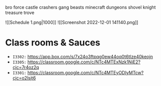 bro force
castle crashers
gang beasts
minecraft dungeons
shovel knight treasure trove

![[Schedule 1.png|1000]]
![[Screenshot 2022-12-01 141140.png]]

# Class rooms & Sauces
- `I3302:` https://app.box.com/s/7x24o3ftpqg0ew44oq0t6tlze40keojn
- `I3305:` https://classroom.google.com/c/NTc4MTExNzk1NjE2?cjc=7r4oz2q
- `I3301:` https://classroom.google.com/c/NTc4MTEyODIyMTcw?cjc=o2lsjt6